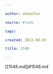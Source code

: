 ```yaml
---

author: ohmanfoo

source: #todo

tags: 

created: 2022-08-07

title: 1548

---
```

[[1548.md]]#1548.md